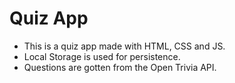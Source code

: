 # Quiz App

 - This is a quiz app made with HTML, CSS and JS.
 - Local Storage is used for persistence. 
 - Questions are gotten from the Open Trivia API.